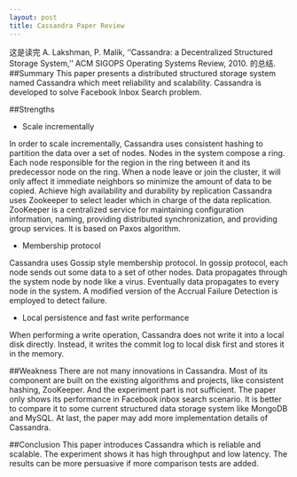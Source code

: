 ```yaml
---
layout: post
title: Cassandra Paper Review 
---
```


这是读完 A. Lakshman, P. Malik, ‘‘Cassandra: a Decentralized Structured Storage System,’’ ACM SIGOPS Operating Systems Review, 2010. 的总结.
##Summary
This paper presents a distributed structured storage system named Cassandra which meet reliability and scalability. Cassandra is developed to solve Facebook Inbox Search problem.

##Strengths
* Scale incrementally

In order to scale incrementally, Cassandra uses consistent hashing to partition the data over a set of nodes. Nodes in the system compose a ring. Each node responsible for the region in the ring between it and its predecessor node on the ring. When a node leave or join the cluster, it will only affect it immediate neighbors so minimize the amount of data to be copied.
Achieve high availability and durability by replication
Cassandra uses Zookeeper to select leader which in charge of the data replication. ZooKeeper is a centralized service for maintaining configuration information, naming, providing distributed synchronization, and providing group services. It is based on Paxos algorithm.
 
* Membership protocol

Cassandra uses Gossip style membership protocol. In gossip protocol, each node sends out some data to a set of other nodes. Data propagates through the system node by node like a virus. Eventually data propagates to every node in the system. A modified version of the Accrual Failure Detection is employed to detect failure.

* Local persistence and fast write performance

When performing a write operation, Cassandra does not write it into a local disk directly. Instead, it writes the commit log to local disk first and stores it in the memory. 

##Weakness
There are not many innovations in Cassandra. Most of its component are built on the existing algorithms and projects, like consistent hashing, ZooKeeper. And the experiment part is not sufficient. The paper only shows its performance in Facebook inbox search scenario. It is better to compare it to some current structured data storage system like MongoDB and MySQL. At last, the paper may add more implementation details of Cassandra.

##Conclusion
This paper introduces Cassandra which is reliable and scalable. The experiment shows it has high throughput and low latency. The results can be more persuasive if more comparison tests are added.
